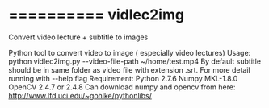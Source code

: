 ==========
vidlec2img
==========
Convert video lecture + subtitle to images

Python tool to convert video to image ( especially video lectures)
Usage:
python vidlec2img.py --video-file-path ~/home/test.mp4
By default subtitle should be in same folder as video file with extension .srt.
For more detail running with --help flag
Requirement:
Python 2.7.6
Numpy MKL-1.8.0
OpenCV 2.4.7 or 2.4.8
Can download numpy and opencv from here: http://www.lfd.uci.edu/~gohlke/pythonlibs/
